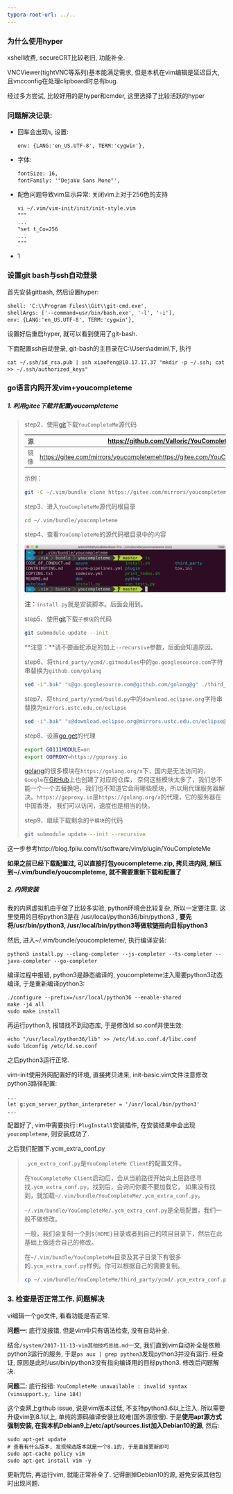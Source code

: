 ```yaml
---
typora-root-url: ../..
---
```






### 为什么使用hyper

xshell收费, secureCRT比较老旧, 功能补全.

VNCViewer(tightVNC等系列)基本能满足需求, 但是本机在vim编辑是延迟巨大, 且vncconfig在处理clipboard时总有bug. 

经过多方尝试, 比较好用的是hyper和cmder, 这里选择了比较活跃的hyper



### 问题解决记录: 

* 回车会出现`%`, 设置: 

  ```shell
  env: {LANG:'en_US.UTF-8', TERM:'cygwin'},
  ```

* 字体:

  ```shell
  fontSize: 16,
  fontFamily: '"DejaVu Sans Mono"',
  ```

* 配色问题导致vim显示异常: 关闭vim上对于256色的支持

  ```shell
  vi ~/.vim/vim-init/init/init-style.vim
  """
  ...
  "set t_Co=256
  ...
  """
  ```

* 1



### 设置git bash与ssh自动登录

首先安装gitbash, 然后设置hyper:

```shell
shell: 'C:\\Program Files\\Git\\git-cmd.exe',
shellArgs: ['--command=usr/bin/bash.exe', '-l', '-i'],
env: {LANG:'en_US.UTF-8', TERM:'cygwin'},
```

设置好后重启hyper, 就可以看到使用了git-bash. 

下面配置ssh自动登录, git-bash的主目录在C:\Users\admin\下, 执行

```shell
cat ~/.ssh/id_rsa.pub | ssh xiaofeng@10.17.17.37 "mkdir -p ~/.ssh; cat >> ~/.ssh/authorized_keys"
```



### go语言内网开发vim+youcompleteme

##### 1. 利用gitee下载并配置youcompleteme

> step2、使用[git](http://blog.fpliu.com/it/software/git)下载`YouCompleteMe`源代码
>
> | 源   | https://github.com/Valloric/YouCompleteMe                    |
> | ---- | ------------------------------------------------------------ |
> | 镜像 | https://gitee.com/mirrors/youcompletemehttps://gitee.com/YouCompleteMe/YouCompleteMe |
>
> 示例：
>
> ```bash
> git -C ~/.vim/bundle clone https://gitee.com/mirrors/youcompleteme.git
> ```
>
> step3、进入`YouCompleteMe`源代码根目录
>
> ```bash
> cd ~/.vim/bundle/youcompleteme
> ```
>
> step4、查看`YouCompleteMe`的源代码根目录中的内容
>
> ![img](/img/system/YouCompleteMe-installation-via-source-ls.png)
>
> **注：**`install.py`就是安装脚本。后面会用到。
>
> step5、使用[git](http://blog.fpliu.com/it/software/git)下载`子模块`的代码
>
> ```bash
> git submodule update --init
> ```
>
> **注意：**请不要画蛇添足的加上`--recursive`参数，后面会知道原因。
>
> step6、将`third_party/ycmd/.gitmodules`中的`go.googlesource.com`字符串替换为`github.com/golang`
>
> ```bash
> sed -i".bak" "s@go.googlesource.com@github.com/golang@g" ./third_party/ycmd/.gitmodules
> ```
>
> step7、将`third_party/ycmd/build.py`中的`download.eclipse.org`字符串替换为`mirrors.ustc.edu.cn/eclipse`
>
> ```bash
> sed -i".bak" "s@download.eclipse.org@mirrors.ustc.edu.cn/eclipse@g" ./third_party/ycmd/build.py
> ```
>
> step8、设置[go get](http://blog.fpliu.com/it/software/GoToolchain/bin/go#get)的代理
>
> ```bash
> export GO111MODULE=on
> export GOPROXY=https://goproxy.io
> ```
>
> [golang](http://blog.fpliu.com/it/software/development/language/golang)的很多模块在`https://golang.org/x`下，国内是无法访问的，`Google`在[GitHub](http://blog.fpliu.com/it/open-source/software/project-hosting/GitHub)上也创建了对应的仓库， 奈何这些模块太多了，我们总不能一个一个去替换吧，我们也不知道它会用哪些模块，所以用代理服务器解决。`https://goproxy.io`是`https://golang.org/x`的代理，它的服务器在中国香港， 我们可以访问，速度也是相当的快。
>
> step9、继续下载剩余的`子模块`的代码
>
> ```bash
> git submodule update --init --recursive
> ```

这一步参考http://blog.fpliu.com/it/software/vim/plugin/YouCompleteMe

**如果之前已经下载配置过, 可以直接打包youcompleteme.zip, 拷贝进内网, 解压到~/.vim/bundle/youcompleteme, 就不需要重新下载和配置了**

##### 2. 内网安装

我的内网虚拟机由于做了比较多实验, python环境会比较复杂, 所以一定要注意. 这里使用的目标python3是在 /usr/local/python36/bin/python3 , **要先将/usr/bin/python3, /usr/local/bin/python3等做软链指向目标python3**

然后, 进入~/.vim/bundle/youcompleteme/, 执行编译安装:

```shell
python3 install.py --clang-completer --js-completer --ts-completer --java-completer --go-completer
```

编译过程中报错, python3是静态编译的, youcompleteme注入需要python3动态编译, 于是重新编译python3:

```shell
./configure --prefix=/usr/local/python36 --enable-shared
make -j4 all
sudo make install
```

再运行python3, 报错找不到动态库, 于是修改ld.so.conf并使生效:

```shell
echo "/usr/local/python36/lib" >> /etc/ld.so.conf.d/libc.conf
sudo ldconfig /etc/ld.so.conf
```

之后python3运行正常.

vim-init使用外网配置好的环境, 直接拷贝进来, init-basic.vim文件注意修改python3路径配置:

```shell
...
let g:ycm_server_python_interpreter = '/usr/local/bin/python3'
...
```

配置好了, vim中需要执行`:PlugInstall`安装插件, 在安装结果中会出现`youcompleteme`, 则安装成功了.

之后我们配置下.ycm_extra_conf.py

> `.ycm_extra_conf.py`是`YouCompleteMe Client`的配置文件。
>
> 在`YouCompleteMe Client`启动后，会从当前路径开始向上层路径寻找`.ycm_extra_conf.py`，找到后，会询问你要不要加载它， 如果没有找到，就加载`~/.vim/bundle/YouCompleteMe/.ycm_extra_conf.py`。
>
> `~/.vim/bundle/YouCompleteMe/.ycm_extra_conf.py`是全局配置，我们一般不做修改。
>
> 一般，我们会复制一个到`${HOME}`目录或者到自己的项目目录下，然后在此基础上做适合自己的修改。
>
> 在`~/.vim/bundle/YouCompleteMe`目录及其子目录下有很多的`.ycm_extra_conf.py`样例。你可以根据自己的需要复制。
>
> ```bash
> cp ~/.vim/bundle/YouCompleteMe/third_party/ycmd/.ycm_extra_conf.py ~
> ```



### 3. 检查是否正常工作. 问题解决

vi编辑一个go文件, 看看功能是否正常. <u></u>

**问题一**: 底行没报错, 但是vim中只有语法检查, 没有自动补全. 

结合`/system/2017-11-13-vim其他技巧总结.md`一文, 我们直到vim自动补全是依赖python3运行的服务, 于是`ps aux | grep python3`发现python3并没有运行. 经查证, 原因是此时/usr/bin/python3没有指向编译用的目标python3. 修改后问题解决.

**问题二**: 底行报错: `YouCompleteMe unavailable : invalid syntax (vimsupport.y, line 184)`

这个查网上github issue, 说是vim版本过低, 不支持python3.6以上注入. 所以需要升级vim到8.1以上, 单纯的源码编译安装比较难(国外源很慢). 于是**使用apt源方式强制安装, 在我本机Debian9上/etc/apt/sources.list加入Debian10的源**, 然后:

```shell
sudo apt-get update
# 查看有什么版本, 发现候选版本就是一个8.1的, 于是直接更新即可
sudo apt-cache policy vim
sudo apt-get install vim -y
```

更新完后, 再运行vim, 就能正常补全了. 记得删掉Debian10的源, 避免安装其他包时出现问题.



